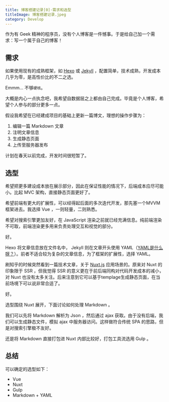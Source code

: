 ```yaml
---
title: 博客搭建记录[0]·需求和选型
titleImage: 博客搭建记录.jpeg
category: Develop
---
```


作为有 Geek 精神的程序员，没有个人博客是一件憾事。于是给自己加一个需求：写一个属于自己的博客！

## 需求
如果使用现有的成熟框架，如 [Hexo](https://hexo.io/) 或 [Jekyll](https://jekyllrb.com/) ，配置简单，技术成熟，开发成本几乎为零，是高性价比的不二之选。

Emmm... 不够`硬核`。

大概是内心一点执念吧，我希望自数据层之上都由自己完成。毕竟是个人博客，希望个人参与的部分更多一点。

假设我希望在已经建成项目的基础上更新一篇博文，理想的操作步骤为：
1. 编辑一篇 Markdown 文章
2. 注明文章信息
3. 生成静态页面
4. 上传至服务器发布

计划在春天以前完成，开发时间很短暂了。

## 选型
希望把更多建设成本放在展示部分，因此在保证性能的情况下，后端成本应尽可能小。比起 MVC 架构，直接静态页面更好了。

希望前端有更大的扩展性，可以经得起后面的多次迭代开发，那先塞一个MVVM 框架进去。我选择 Vue ，一则轻量，二则熟悉。

希望对搜索引擎更加友好，在 JavaScript 渲染之前就已经充满信息。纯前端渲染不可取，前端渲染更多用来负责处理交互和视觉的部分。

好。

 Hexo 将文章信息放在文件名中， Jekyll 则在文章开头使用 YAML（[YAML是什么呀？](http://www.ruanyifeng.com/blog/2016/07/yaml.html)）。前者不适合较为复杂的文章信息，为了框架的扩展性，选择 YAML。

刷知乎的时候突然看到一篇技术文章，关于 [Nuxt.js](https://zh.nuxtjs.org/) 应用场景的。原来对 Nuxt 的印象限于 SSR ，但我觉得 SSR 的意义更在于前后端同构对代码开发成本的减小，对 Nuxt 也没有太多关注。后来注意到它可以基于templage生成静态页面，在当前场境下可以说非常合适了。

好。

选型围绕 Nuxt 展开，下面讨论如何处理 Markdown 。

我们可以先将 Markdown 解析为 Json ，然后通过 ajax 获取。由于没有后端，我们可以生成静态文件，模拟 ajax 中服务器访问。这样做符合传统 SPA 的思路，但是对搜索引擎极不友好。

还是将 Markdown 直接打包进 Nuxt 内部比较好，打包工具流选用 Gulp 。

## 总结
可以确定的选型如下：
- Vue
- Nuxt
- Gulp
- Markdown + YAML
